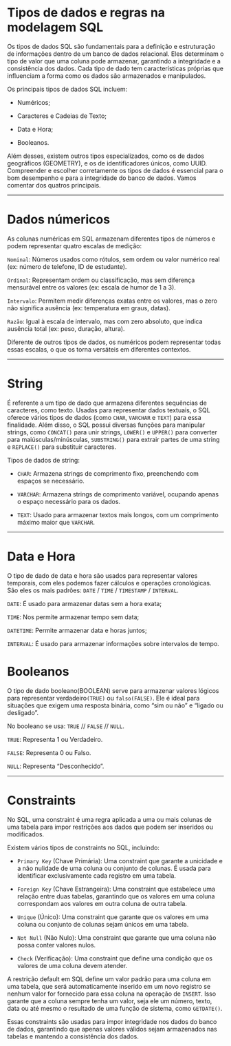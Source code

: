# Tipos de dados e regras na modelagem SQL

Os tipos de dados SQL são fundamentais para a definição e estruturação de informações dentro de um banco de dados relacional. Eles determinam o tipo de valor que uma coluna pode armazenar, garantindo a integridade e a consistência dos dados. Cada tipo de dado tem características próprias que influenciam a forma como os dados são armazenados e manipulados.

Os principais tipos de dados SQL incluem:

- Numéricos;

- Caracteres e Cadeias de Texto;

- Data e Hora;

- Booleanos.

Além desses, existem outros tipos especializados, como os de dados geográficos (GEOMETRY), e os de identificadores únicos, como UUID. Compreender e escolher corretamente os tipos de dados é essencial para o bom desempenho e para a integridade do banco de dados. Vamos comentar dos quatros principais.

---

# Dados númericos

As colunas numéricas em SQL armazenam diferentes tipos de números e podem representar quatro escalas de medição:

`Nominal`: Números usados como rótulos, sem ordem ou valor numérico real (ex: número de telefone, ID de estudante).

`Ordinal`: Representam ordem ou classificação, mas sem diferença mensurável entre os valores (ex: escala de humor de 1 a 3).

`Intervalo`: Permitem medir diferenças exatas entre os valores, mas o zero não significa ausência (ex: temperatura em graus, datas).

`Razão`: Igual à escala de intervalo, mas com zero absoluto, que indica ausência total (ex: peso, duração, altura).

Diferente de outros tipos de dados, os numéricos podem representar todas essas escalas, o que os torna versáteis em diferentes contextos.

---

# String

É referente a um tipo de dado que armazena diferentes sequências de caracteres, como texto. Usadas para representar dados textuais, o SQL oferece vários tipos de dados (como `CHAR`, `VARCHAR` e `TEXT`) para essa finalidade. Além disso, o SQL possui diversas funções para manipular strings, como `CONCAT()` para unir strings, `LOWER()` e `UPPER()` para converter para maiúsculas/minúsculas, `SUBSTRING()` para extrair partes de uma string e `REPLACE()` para substituir caracteres.

Tipos de dados de string:

- `CHAR`: Armazena strings de comprimento fixo, preenchendo com espaços se necessário. 

- `VARCHAR`: Armazena strings de comprimento variável, ocupando apenas o espaço necessário para os dados. 

- `TEXT`: Usado para armazenar textos mais longos, com um comprimento máximo maior que `VARCHAR`.

---

# Data e Hora

O tipo de dado de data e hora são usados para representar valores temporais, com eles podemos fazer cálculos e operações cronológicas. 
São eles os mais padrões: `DATE` / `TIME` / `TIMESTAMP` / `INTERVAL`.

`DATE`: É usado para armazenar datas sem a hora exata;

`TIME`: Nos permite armazenar tempo sem data;

`DATETIME`: Permite armazenar data e horas juntos;

`INTERVAL`: É usado para armazenar informações sobre intervalos de tempo.

 

# Booleanos

O tipo de dado booleano(BOOLEAN) serve para armazenar valores lógicos para representar verdadeiro`(TRUE)` ou `falso(FALSE)`.  Ele é ideal para situações que exigem uma resposta binária, como “sim ou não” e “ligado ou desligado”. 

No booleano se usa: `TRUE` // `FALSE` // `NULL`.

`TRUE`: Representa 1 ou Verdadeiro.

`FALSE`: Representa 0 ou Falso.

`NULL`: Representa “Desconhecido”.

---

# Constraints

No SQL, uma constraint é uma regra aplicada a uma ou mais colunas de uma tabela para impor restrições aos dados que podem ser inseridos ou modificados.


Existem vários tipos de constraints no SQL, incluindo:

- `Primary Key` (Chave Primária): Uma constraint que garante a unicidade e a não nulidade de uma coluna ou conjunto de colunas. É usada para identificar exclusivamente cada registro em uma tabela.


 - `Foreign Key` (Chave Estrangeira): Uma constraint que estabelece uma relação entre duas tabelas, garantindo que os valores em uma coluna correspondam aos valores em outra coluna de outra tabela.


- `Unique` (Único): Uma constraint que garante que os valores em uma coluna ou conjunto de colunas sejam únicos em uma tabela.


- `Not Null` (Não Nulo): Uma constraint que garante que uma coluna não possa conter valores nulos.

- `Check` (Verificação): Uma constraint que define uma condição que os valores de uma coluna devem atender.


A restrição default em SQL define um valor padrão para uma coluna em uma tabela, que será automaticamente inserido em um novo registro se nenhum valor for fornecido para essa coluna na operação de `INSERT`. Isso garante que a coluna sempre tenha um valor, seja ele um número, texto, data ou até mesmo o resultado de uma função de sistema, como `GETDATE()`. 


Essas constraints são usadas para impor integridade nos dados do banco de dados, garantindo que apenas valores válidos sejam armazenados nas tabelas e mantendo a consistência dos dados.

